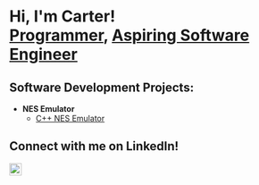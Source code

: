 <h1>Hi, I'm Carter! <br/><a href="https://github.com/hawthorc">Programmer</a>, <a href="https://www.linkedin.com/in/carterhawthorne/">Aspiring Software Engineer</a>

<h2>Software Development Projects:</h2>

- <b>NES Emulator</b>
  - [C++ NES Emulator](https://github.com/hawthorc/OSUcapstone/)

<h2>Connect with me on LinkedIn! </h2>

[<img align="left" alt="Carter Hawthorne | LinkedIn" width="22px" src="https://cdn.jsdelivr.net/npm/simple-icons@v3/icons/linkedin.svg" />][linkedin]

[linkedin]: https://linkedin.com/in/carterhawthorne

<!--
**hawthorc/hawthorc** is a ✨ _special_ ✨ repository because its `README.md` (this file) appears on your GitHub profile.

Here are some ideas to get you started:

- 🔭 I’m currently working on ...
- 🌱 I’m currently learning ...
- 👯 I’m looking to collaborate on ...
- 🤔 I’m looking for help with ...
- 💬 Ask me about ...
- 📫 How to reach me: ...
- 😄 Pronouns: ...
- ⚡ Fun fact: ...
-->
